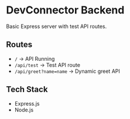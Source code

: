 # DevConnector Backend

Basic Express server with test API routes.

## Routes

- `/` → API Running
- `/api/test` → Test API route
- `/api/greet?name=name` → Dynamic greet API

## Tech Stack

- Express.js
- Node.js
